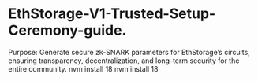 # EthStorage-V1-Trusted-Setup-Ceremony-guide.
Purpose: Generate secure zk-SNARK parameters for EthStorage’s circuits, ensuring transparency, decentralization, and long-term security for the entire community.
nvm install 18
nvm install 18
